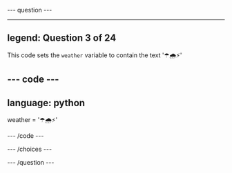 --- question ---

---
legend: Question 3 of 24
---

This code sets the `weather` variable to contain the text '☂🌧⚡'

--- code ---
---
language: python
---

weather = '☂🌧⚡'

--- /code ---

--- /choices ---

--- /question ---

